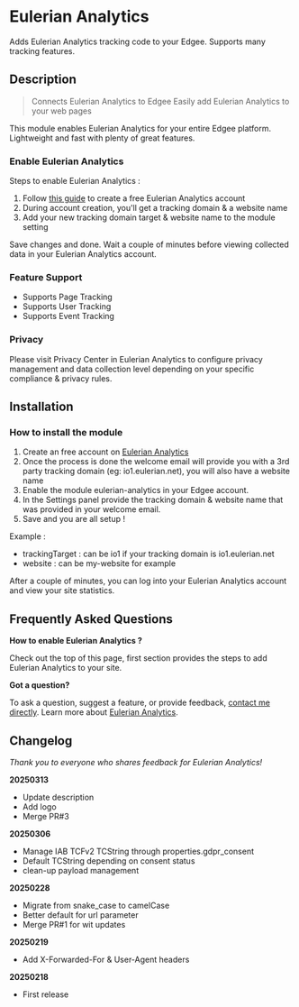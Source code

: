 # Eulerian Analytics

Adds Eulerian Analytics tracking code to your Edgee. Supports many tracking features.

## Description 

> Connects Eulerian Analytics to Edgee
> Easily add Eulerian Analytics to your web pages

This module enables Eulerian Analytics for your entire Edgee platform. Lightweight and fast with plenty of great features.

### Enable Eulerian Analytics ###

Steps to enable Eulerian Analytics :

1. Follow [this guide](https://eulerian.io) to create a free Eulerian Analytics account
2. During account creation, you'll get a tracking domain & a website name
3. Add your new tracking domain target & website name to the module setting

Save changes and done. Wait a couple of minutes before viewing collected data in your Eulerian Analytics account.

### Feature Support ###

* Supports Page Tracking
* Supports User Tracking
* Supports Event Tracking

### Privacy ###

Please visit Privacy Center in Eulerian Analytics to configure privacy
management and data collection level depending on your specific compliance &
privacy rules.

## Installation

### How to install the module ###

1. Create an free account on [Eulerian Analytics](https://eulerian.io)
2. Once the process is done the welcome email will provide you with a 3rd party tracking domain (eg: io1.eulerian.net), you will also have a website name
3. Enable the module eulerian-analytics in your Edgee account.
4. In the Settings panel provide the tracking domain & website name that was provided in your welcome email.
5. Save and you are all setup !

Example :
- trackingTarget : can be io1 if your tracking domain is io1.eulerian.net
- website : can be my-website for example

After a couple of minutes, you can log into your Eulerian Analytics account and view your site statistics.


## Frequently Asked Questions 


**How to enable Eulerian Analytics ?**

Check out the top of this page, first section provides the steps to add Eulerian Analytics to your site.


**Got a question?**

To ask a question, suggest a feature, or provide feedback, [contact me directly](am@eulerian.com). Learn more about [Eulerian Analytics](https://www.eulerian.com/).


## Changelog 

*Thank you to everyone who shares feedback for Eulerian Analytics!*

**20250313**

* Update description
* Add logo
* Merge PR#3

**20250306**

* Manage IAB TCFv2 TCString through properties.gdpr_consent
* Default TCString depending on consent status
* clean-up payload management

**20250228**

* Migrate from snake_case to camelCase
* Better default for url parameter
* Merge PR#1 for wit updates

**20250219**

* Add X-Forwarded-For & User-Agent headers

**20250218**

* First release
